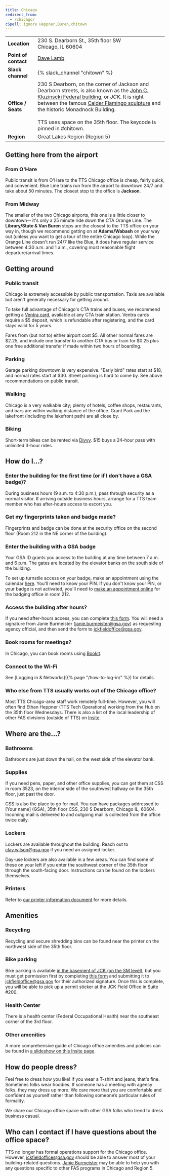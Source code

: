 ```yaml
---
title: Chicago
redirect_from:
  - /chicago/
cSpell: ignore Heppner,Buren,chitown
---
```


<div class="table-wrapper">
  <table class="table-office-metadata">
    <tbody>
      <tr>
        <td class="col-key"><strong>Location</strong></td>
        <td class="col-value">
        230 S. Dearborn St., 35th floor SW<br />
        Chicago, IL 60604
        </td>
      </tr>
      <tr>
        <td class="col-key"><strong>Point of contact</strong></td>
        <td class="col-value">
        <a href="jckfieldoffice@gsa.gov">Dave Lamb</a>
        </td>
      </tr>
      <tr>
        <td class="col-key">
          <strong>Slack channel</strong>
        </td>
        <td class="col-value">
          {% slack_channel "chitown" %}
        </td>
      </tr>
      <tr>
        <td class="col-key">
          <strong>Office / Seats</strong>
        </td>
        <td class="col-value">
           230 S Dearborn, on the corner of Jackson and Dearborn streets, is also known as the <a href="https://www.gsa.gov/portal/content/101886">John C. Kluzinscki Federal building</a>, or <em>JCK</em>. It is right between the famous <a href="https://en.wikipedia.org/wiki/Flamingo_(sculpture)">Calder Flamingo sculpture</a> and the historic Monadnock Building.<br /><br />
       TTS uses space on the 35th floor. The keycode is pinned in #chitown.
        </td>
      </tr>
      <tr>
        <td class="col-key"><strong>Region</strong></td>
        <td class="col-value">Great Lakes Region (<a href="https://www.gsa.gov/portal/category/22227">Region 5</a>)</td>
      </tr>
    </tbody>
  </table>
</div>

## Getting here from the airport

### From O'Hare

Public transit is from O'Hare to the TTS Chicago office is cheap, fairly quick,
and convenient. Blue Line trains run from the airport to downtown 24/7 and take
about 50 minutes. The closest stop to the office is **Jackson**.

### From Midway

The smaller of the two Chicago airports, this one is a little closer to
downtown-- it's only a 25 minute ride down the CTA Orange Line. The
**Library/State & Van Buren** stops are the closest to the TTS office on your
way in, though we recommend getting on at **Adams/Wabash** on your way out
(unless you want to get a tour of the entire Chicago loop). While the Orange
Line doesn't run 24/7 like the Blue, it does have regular service between 4:30
a.m. and 1 a.m., covering most reasonable flight departure/arrival
times.

## Getting around

### Public transit

Chicago is extremely accessible by public transportation. Taxis are available
but aren't generally necessary for getting around.

To take full advantage of Chicago's CTA trains and buses, we recommend getting a
[Ventra card](https://www.ventrachicago.com/), available at any CTA train
station. Ventra cards require a $5 deposit, which is refundable after
registering, and the card stays valid for 5 years.

Fares from (but not to) either airport cost $5. All other normal fares are
$2.25, and include one transfer to another CTA bus or train for $0.25 plus one
free additional transfer if made within two hours of boarding.

### Parking

Garage parking downtown is very expensive. "Early bird" rates start at $18, and
normal rates start at $30. Street parking is hard to come by. See above
recommendations on public transit.

### Walking

Chicago is a very walkable city; plenty of hotels, coffee shops, restaurants,
and bars are within walking distance of the office. Grant Park and the lakefront
(including the lakefront path) are all close by.

### Biking

Short-term bikes can be rented via [Divvy](https://www.divvybikes.com/). $15
buys a 24-hour pass with unlimited 3-hour rides.

## How do I...?

### Enter the building for the first time (or if I don't have a GSA badge)?

During business hours (9 a.m. to 4:30 p.m.), pass through security as a normal
visitor. If arriving outside business hours, arrange for a TTS team member who has after-hours access to escort you.

### Get my fingerprints taken and badge made?

Fingerprints and badge can be done at the security office on the second floor
(Room 212 in the NE corner of the building).

### Enter the building with a GSA badge

Your GSA ID grants you access to the building at any time between 7 a.m. and 6
p.m. The gates are located by the elevator banks on the south side of the
building.

To set up turnstile access on your badge, make an appointment using the calendar [here](https://calendar.google.com/calendar/u/0/selfsched?sstoken=UUYtMlFDQlRoTG10fGRlZmF1bHR8NWY2YTg2MTQzZWIwMmVhNjFiZGI3YTEwNmZmOWM1NjU). You'll need to know
your PIN. If you don't know your PIN, or your badge is not activated, you'll
need to [make an appointment online](https://portal.usaccess.gsa.gov/scheduler/select-agency?v=20803) for the badging office in room 212.

### Access the building after hours?

If you need after-hours access, you can complete [this form](https://drive.google.com/file/d/1bn1mUNv1P0vzGoTWAtEkSJev6mmld8gV/view?usp=sharing). You will need a signature from Janie Burmeister (janie.burmeister@gsa.gov) as requesting agency official, and then send the form to jckfieldoffice@gsa.gov.

### Book rooms for meetings?

In Chicago, you can book rooms using
[BookIt](https://bookit.gsa.gov/mobile/menuAction.do?pageForward=home).

### Connect to the Wi-Fi

See [Logging in &amp; Networks]({% page "/how-to-log-in/" %}) for details.

### Who else from TTS usually works out of the Chicago office?

Most TTS Chicago-area staff work remotely full-time. However, you will often find Ethan Heppner (TTS Tech Operations) working from the Hub on the 35th floor Wednesdays. There is also a list of the local leadership of other FAS divisions (outside of TTS) on [Insite](https://insite.gsa.gov/locations/region-5/about-us/federal-acquisition-service).

## Where are the...?

### Bathrooms

Bathrooms are just down the hall, on the west side of the elevator bank.

### Supplies

If you need pens, paper, and other office supplies, you can get them at CSS in room 3523, on the interior side of the southwest hallway on the 35th floor, just past the door.

CSS is also the place to go for mail. You can have packages addressed to [Your name] (GSA), 35th floor CSS, 230 S Dearborn, Chicago IL, 60604. Incoming mail is delivered to and outgoing mail is collected from the office twice daily.

### Lockers

Lockers are available throughout the building. Reach out to clay.wilson@gsa.gov if you need an assigned locker.

Day-use lockers are also available in a few areas. You can find some of these on your left if you enter the southwest corner of the 35th floor through the south-facing door. Instructions can be found on the lockers themselves.

### Printers

Refer to
[our printer information document](https://docs.google.com/document/d/1Ikw7kfeY10lnImZHN7zq5wNjaTRBdTPkZj4QG7-z3d0/edit#bookmark=id.jfhi8panutyk)
for more details.

## Amenities

### Recycling

Recycling and secure shredding bins can be found near the printer on the northwest side of the 35th floor.

### Bike parking

Bike parking is available [in the basement of JCK (on the SM level)](https://drive.google.com/file/d/1g7bbbleGCB1_awOmiPOGtqqrTQiNPELi/view?usp=sharing), but you must get permission first by completing [this form](https://drive.google.com/file/d/1OABX4TnTDN70oV6iTC-bae91mF2g85n1/view?usp=sharing) and submitting it to jckfieldoffice@gsa.gov for their authorized signature. Once this is complete, you will be able to pick up a permit sticker at the JCK Field Office in Suite #200.

### Health Center

There is a health center (Federal Occupational Health) near the southeast corner of the 3rd floor.

### Other amenities

A more comprehensive guide of Chicago office amenities and policies can be found in [a slideshow on this Insite page](https://insite.gsa.gov/locations/region-5/about-us/r5-rob-welcome-to-the-jck?check_logged_in=1).

## How do people dress?

Feel free to dress how you like! If you wear a T-shirt and jeans, that's fine.
Sometimes folks wear hoodies. If someone has a meeting with agency folks, they
may dress up more. We care more that you are comfortable and confident as
yourself rather than following someone’s particular rules of formality.

We share our Chicago office space with other GSA folks who trend to dress
business casual.

## Who can I contact if I have questions about the office space?

TTS no longer has formal operations support for the Chicago office. However, [jckfieldoffice@gsa.gov]([jckfieldoffice@gsa.gov]) should be able to answer most of your building-related questions. [Janie Burmeister](janie.burmeister@gsa.gov) may be able to help you with any questions specific to other FAS programs in Chicago and Region 5.
